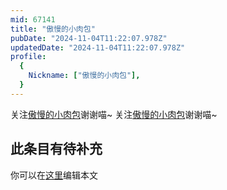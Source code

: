 ```yaml
---
mid: 67141
title: "傲慢的小肉包"
pubDate: "2024-11-04T11:22:07.978Z"
updatedDate: "2024-11-04T11:22:07.978Z"
profile:
  {
    Nickname: ["傲慢的小肉包"],
  }
---
```


关注[傲慢的小肉包](https://space.bilibili.com/67141)谢谢喵~ 关注[傲慢的小肉包](https://space.bilibili.com/67141)谢谢喵~

## 此条目有待补充
你可以在[这里](https://github.com/Yuhanawa/VTuber.ICU/edit/master/src/content/v/傲慢的小肉包/index.md)编辑本文
